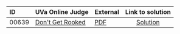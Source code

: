 | ID | UVa Online Judge | External | Link to solution |
|:---|:---|:---|:---:|
| 00639 | [Don't Get Rooked](https://onlinejudge.org/index.php?option=com_onlinejudge&Itemid=8&category=24&page=show_problem&problem=580) | [PDF](https://onlinejudge.org/external/6/639.pdf) | [Solution](https://github.com/versenyi98/uva-solutions/tree/main/solutions/00639%20-%20Don%27t%20Get%20Rooked)|
